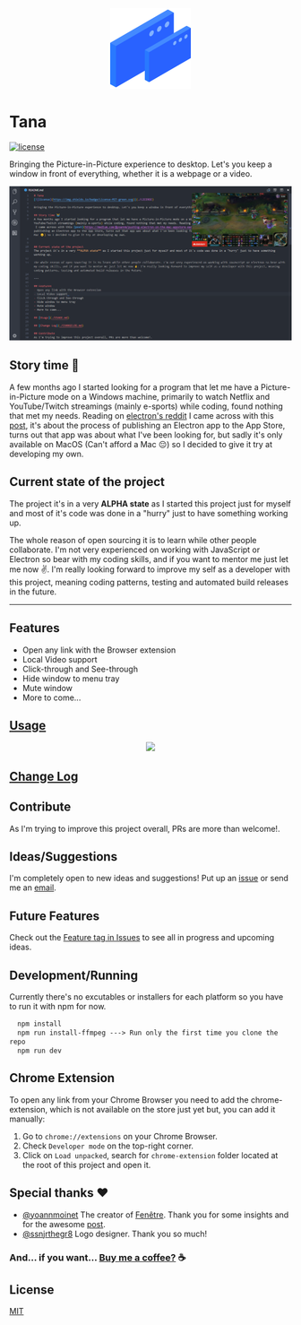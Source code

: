 <p align="center">
  <img src ="./resources/banner_icon.png" />
</p>

# Tana
[![license](https://img.shields.io/badge/License-MIT-green.svg)](./LICENSE)

Bringing the Picture-in-Picture experience to desktop. Let's you keep a window in front of everything, whether it is a webpage or a video.

![screenshot_1](./resources/screenshot_1.png)

## Story time 🙌
A few months ago I started looking for a program that let me have a Picture-in-Picture mode on a Windows machine, primarily to watch Netflix and YouTube/Twitch streamings (mainly e-sports) while coding, found nothing that met my needs. Reading on [electron's reddit](https://www.reddit.com/r/electronjs/) I came across with this [post](https://medium.com/@yoannm/pushing-electron-on-the-mac-appstore-early-stages-7dcb85936f92/), it's about the process of publishing an Electron app to the App Store, turns out that app was about what I've been looking for, but sadly it's only available on MacOS (Can't afford a Mac 😔) so I decided to give it try at developing my own.

## Current state of the project
The project it's in a very **ALPHA state** as I started this project just for myself and most of it's code was done in a "hurry" just to have something working up.

The whole reason of open sourcing it is to learn while other people collaborate. I'm not very experienced on working with JavaScript or Electron so bear with my coding skills, and if you want to mentor me just let me now ✌️. I'm really looking forward to improve my self as a developer with this project, meaning coding patterns, testing and automated build releases in the future.

---

## Features
- Open any link with the Browser extension
- Local Video support
- Click-through and See-through
- Hide window to menu tray
- Mute window
- More to come...

## [Usage](./USAGE.md)

<p align="center">
  <img src ="https://media.giphy.com/media/7A4rTKe7sEBGutu3tV/giphy.gif" />
</p>

## [Change Log](./CHANGELOG.md)

## Contribute
As I'm trying to improve this project overall, PRs are more than welcome!.

## Ideas/Suggestions
I'm completely open to new ideas and suggestions! Put up an [issue](https://github.com/jMavarez/Tana/issues) or send me an [email](mailto:josuemavarez@gmail.com?Subject=Tana%20-%20Idea/Suggestion).

## Future Features
Check out the [Feature tag in Issues](https://github.com/jMavarez/Tana/labels/feature) to see all in progress and upcoming ideas.

## Development/Running
Currently there's no excutables or installers for each platform so you have to run it with npm for now.
```
  npm install
  npm run install-ffmpeg ---> Run only the first time you clone the repo
  npm run dev
```

## Chrome Extension

To open any link from your Chrome Browser you need to add the chrome-extension, which is not available on the store just yet but, you can add it manually:

  1. Go to ```chrome://extensions``` on your Chrome Browser.
  2. Check ```Developer mode``` on the top-right corner.
  3. Click on ```Load unpacked```, search for ```chrome-extension``` folder located at the root of this project and open it.

## Special thanks ❤
- [@yoannmoinet](https://github.com/yoannmoinet) The creator of [Fenêtre](https://xn--fent-ipa.re/). Thank you for some insights and for the awesome [post](https://medium.com/@yoannm/pushing-electron-on-the-mac-appstore-early-stages-7dcb85936f92/).
- [@ssnjrthegr8](https://github.com/ssnjrthegr8) Logo designer. Thank you so much!

### And... if you want... [Buy me a coffee?](https://www.buymeacoffee.com/PxXloW02f) ☕️

## License

[MIT](./LICENSE)
